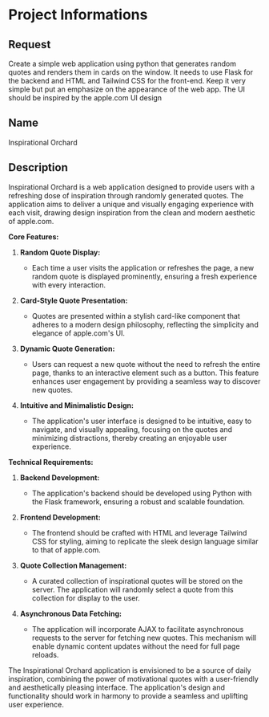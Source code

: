 # Project Informations

## Request
Create a simple web application using python that generates random quotes and renders them in cards on the window. It needs to use Flask for the backend and HTML and Tailwind CSS for the front-end. Keep it very simple but put an emphasize on the appearance of the web app. The UI should be inspired by the apple.com UI design

## Name
Inspirational Orchard

## Description
Inspirational Orchard is a web application designed to provide users with a refreshing dose of inspiration through randomly generated quotes. The application aims to deliver a unique and visually engaging experience with each visit, drawing design inspiration from the clean and modern aesthetic of apple.com.

**Core Features:**

1. **Random Quote Display:**
   - Each time a user visits the application or refreshes the page, a new random quote is displayed prominently, ensuring a fresh experience with every interaction.

2. **Card-Style Quote Presentation:**
   - Quotes are presented within a stylish card-like component that adheres to a modern design philosophy, reflecting the simplicity and elegance of apple.com's UI.

3. **Dynamic Quote Generation:**
   - Users can request a new quote without the need to refresh the entire page, thanks to an interactive element such as a button. This feature enhances user engagement by providing a seamless way to discover new quotes.

4. **Intuitive and Minimalistic Design:**
   - The application's user interface is designed to be intuitive, easy to navigate, and visually appealing, focusing on the quotes and minimizing distractions, thereby creating an enjoyable user experience.

**Technical Requirements:**

1. **Backend Development:**
   - The application's backend should be developed using Python with the Flask framework, ensuring a robust and scalable foundation.

2. **Frontend Development:**
   - The frontend should be crafted with HTML and leverage Tailwind CSS for styling, aiming to replicate the sleek design language similar to that of apple.com.

3. **Quote Collection Management:**
   - A curated collection of inspirational quotes will be stored on the server. The application will randomly select a quote from this collection for display to the user.

4. **Asynchronous Data Fetching:**
   - The application will incorporate AJAX to facilitate asynchronous requests to the server for fetching new quotes. This mechanism will enable dynamic content updates without the need for full page reloads.

The Inspirational Orchard application is envisioned to be a source of daily inspiration, combining the power of motivational quotes with a user-friendly and aesthetically pleasing interface. The application's design and functionality should work in harmony to provide a seamless and uplifting user experience.

